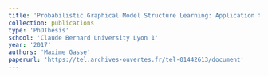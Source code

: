 ```yaml
---
title: 'Probabilistic Graphical Model Structure Learning: Application to Multi-Label Classification'
collection: publications
type: 'PhDThesis'
school: 'Claude Bernard University Lyon 1'
year: '2017'
authors: 'Maxime Gasse'
paperurl: 'https://tel.archives-ouvertes.fr/tel-01442613/document'
---
```


